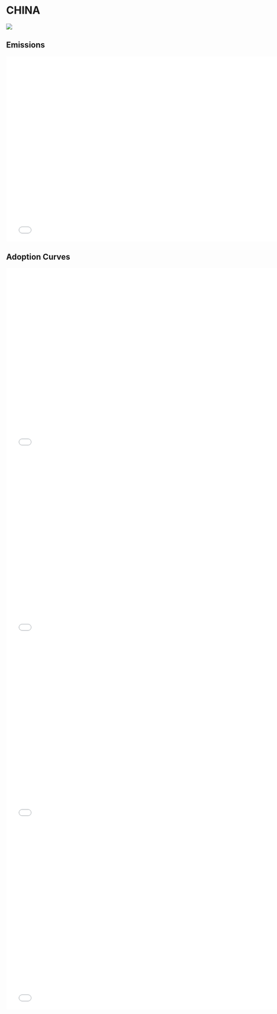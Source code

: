 



# CHINA 
  
![](../region%20maps/CHINA.png)  
  
  

## Emissions
<iframe id='igraph' scrolling='no' style='border:none' seamless='seamless' src= "mwedges-pathway-CHINA-dauwe.html" height='500' width='150%'></iframe>  
  

## Adoption Curves
<iframe id='igraph' scrolling='no' style='border:none' seamless='seamless' src= "scurves-CHINA-pathway-dauwe.html" height='500' width='150%'></iframe>  
<iframe id='igraph' scrolling='no' style='border:none' seamless='seamless' src= "scurvessub-CHINA-Industry-pathway.html" height='500' width='150%'></iframe>  
<iframe id='igraph' scrolling='no' style='border:none' seamless='seamless' src= "scurvessub-CHINA-RegenerativeAgriculture-pathway.html" height='500' width='150%'></iframe>  
<iframe id='igraph' scrolling='no' style='border:none' seamless='seamless' src= "scurvessub-CHINA-Forests&Wetlands-pathway.html" height='500' width='150%'></iframe>  
